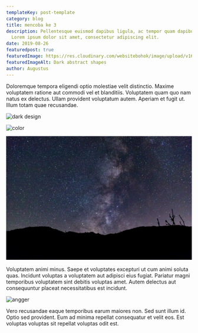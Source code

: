 ```yaml
---
templateKey: post-template
category: blog
title: mencoba ke 3
description: Pellentesque euismod dapibus ligula, ac tempor quam dapibus a.
  Lorem ipsum dolor sit amet, consectetur adipiscing elit.
date: 2019-08-26
featuredpost: true
featuredImage: https://res.cloudinary.com/websitebohok/image/upload/v1630953058/sample.jpg
featuredImageAlt: Dark abstract shapes
author: Augustus
---
```

Doloremque tempora eligendi optio molestiae velit distinctio. Maxime voluptatem ratione aut commodi vel et blanditiis. Voluptatem quam quo nam natus ex delectus. Ullam provident voluptatum autem. Aperiam et fugit ut. Illum totam quae recusandae.

![dark design](/img/dark-design.jpg)

![color](/img/color.jpg "judulnya adalah")

![foto gelap](./../images/dark-sky.jpg)

Voluptatem animi minus. Saepe et voluptates excepturi ut cum animi soluta quas. Incidunt voluptas a voluptatem aut adipisci eius fugiat. Pariatur magni temporibus voluptatem sint debitis voluptas amet. Autem delectus aut consequuntur placeat necessitatibus est incidunt.

![angger](https://res.cloudinary.com/websitebohok/image/upload/c_scale,w_1606/v1630957322/IMG_7811_a3xuik.jpg "ini adalah nayaka")

Vero recusandae eaque temporibus earum maiores non. Sed sunt illum id. Optio sed provident. Eum ad minima repellat consequatur et velit eos. Est voluptas voluptas sit repellat voluptas odit est.